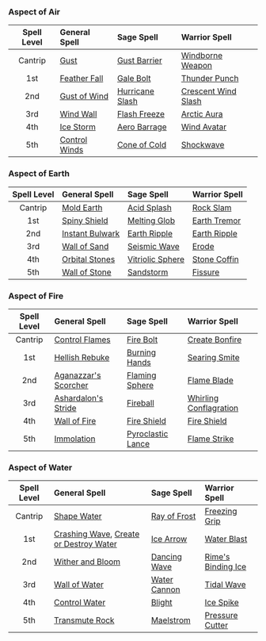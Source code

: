 
### Aspect of Air
| Spell Level | General Spell          | Sage Spell               | Warrior Spell                |
| :---------: | :--------------------- | :----------------------- | :--------------------------- |
|   Cantrip   | [Gust](https://lolindhir.github.io/PnP/spells/Gust)          | [Gust Barrier](https://lolindhir.github.io/PnP/spells/Gust%2520Barrier)    | [Windborne Weapon](https://lolindhir.github.io/PnP/spells/Windborne%2520Weapon)    |
|     1st     | [Feather Fall](https://lolindhir.github.io/PnP/spells/Feather%2520Fall)  | [Gale Bolt](https://lolindhir.github.io/PnP/spells/Gale%2520Bolt)       | [Thunder Punch](https://lolindhir.github.io/PnP/spells/Thunder%2520Punch)       |
|     2nd     | [Gust of Wind](https://lolindhir.github.io/PnP/spells/Gust%2520of%2520Wind)  | [Hurricane Slash](https://lolindhir.github.io/PnP/spells/Hurricane%2520Slash) | [Crescent Wind Slash](https://lolindhir.github.io/PnP/spells/Crescent%2520Wind%2520Slash) |
|     3rd     | [Wind Wall](https://lolindhir.github.io/PnP/spells/Wind%2520Wall)     | [Flash Freeze](https://lolindhir.github.io/PnP/spells/Flash%2520Freeze)    | [Arctic Aura](https://lolindhir.github.io/PnP/spells/Arctic%2520Aura)         |
|     4th     | [Ice Storm](https://lolindhir.github.io/PnP/spells/Ice%2520Storm)     | [Aero Barrage](https://lolindhir.github.io/PnP/spells/Aero%2520Barrage)    | [Wind Avatar](https://lolindhir.github.io/PnP/spells/Wind%2520Avatar)         |
|     5th     | [Control Winds](https://lolindhir.github.io/PnP/spells/Control%2520Winds) | [Cone of Cold](https://lolindhir.github.io/PnP/spells/Cone%2520of%2520Cold)    | [Shockwave](https://lolindhir.github.io/PnP/spells/Shockwave)           |



### Aspect of Earth
| Spell Level | General Spell            | Sage Spell                | Warrior Spell         |
| :---------: | :----------------------- | :------------------------ | :-------------------- |
|   Cantrip   | [Mold Earth](https://lolindhir.github.io/PnP/spells/Mold%2520Earth)      | [Acid Splash](https://lolindhir.github.io/PnP/spells/Acid%2520Splash)      | [Rock Slam](https://lolindhir.github.io/PnP/spells/Rock%2520Slam)    |
|     1st     | [Spiny Shield](https://lolindhir.github.io/PnP/spells/Spiny%2520Shield)    | [Melting Glob](https://lolindhir.github.io/PnP/spells/Melting%2520Glob)     | [Earth Tremor](https://lolindhir.github.io/PnP/spells/Earth%2520Tremor) |
|     2nd     | [Instant Bulwark](https://lolindhir.github.io/PnP/spells/Instant%2520Bulwark) | [Earth Ripple](https://lolindhir.github.io/PnP/spells/Earth%2520Ripple)     | [Earth Ripple](https://lolindhir.github.io/PnP/spells/Earth%2520Ripple) |
|     3rd     | [Wall of Sand](https://lolindhir.github.io/PnP/spells/Wall%2520of%2520Sand)    | [Seismic Wave](https://lolindhir.github.io/PnP/spells/Seismic%2520Wave)     | [Erode](https://lolindhir.github.io/PnP/spells/Erode)        |
|     4th     | [Orbital Stones](https://lolindhir.github.io/PnP/spells/Orbital%2520Stones)  | [Vitriolic Sphere](https://lolindhir.github.io/PnP/spells/Vitriolic%2520Sphere) | [Stone Coffin](https://lolindhir.github.io/PnP/spells/Stone%2520Coffin) |
|     5th     | [Wall of Stone](https://lolindhir.github.io/PnP/spells/Wall%2520of%2520Stone)   | [Sandstorm](https://lolindhir.github.io/PnP/spells/Sandstorm)        | [Fissure](https://lolindhir.github.io/PnP/spells/Fissure)      |



### Aspect of Fire
| Spell Level | General Spell                 | Sage Spell                 | Warrior Spell                   |
| :---------: | :---------------------------- | :------------------------- | :------------------------------ |
|   Cantrip   | [Control Flames](https://lolindhir.github.io/PnP/spells/Control%2520Flames)       | [Fire Bolt](https://lolindhir.github.io/PnP/spells/Fire%2520Bolt)         | [Create Bonfire](https://lolindhir.github.io/PnP/spells/Create%2520Bonfire)         |
|     1st     | [Hellish Rebuke](https://lolindhir.github.io/PnP/spells/Hellish%2520Rebuke)       | [Burning Hands](https://lolindhir.github.io/PnP/spells/Burning%2520Hands)     | [Searing Smite](https://lolindhir.github.io/PnP/spells/Searing%2520Smite)          |
|     2nd     | [Aganazzar's Scorcher](https://lolindhir.github.io/PnP/spells/Aganazzar%27s%2520Scorcher) | [Flaming Sphere](https://lolindhir.github.io/PnP/spells/Flaming%2520Sphere)    | [Flame Blade](https://lolindhir.github.io/PnP/spells/Flame%2520Blade)            |
|     3rd     | [Ashardalon's Stride](https://lolindhir.github.io/PnP/spells/Ashardalon%27s%2520Stride)  | [Fireball](https://lolindhir.github.io/PnP/spells/Fireball)          | [Whirling Conflagration](https://lolindhir.github.io/PnP/spells/Whirling%2520Conflagration) |
|     4th     | [Wall of Fire](https://lolindhir.github.io/PnP/spells/Wall%2520of%2520Fire)         | [Fire Shield](https://lolindhir.github.io/PnP/spells/Fire%2520Shield)       | [Fire Shield](https://lolindhir.github.io/PnP/spells/Fire%2520Shield)            |
|     5th     | [Immolation](https://lolindhir.github.io/PnP/spells/Immolation)           | [Pyroclastic Lance](https://lolindhir.github.io/PnP/spells/Pyroclastic%2520Lance) | [Flame Strike](https://lolindhir.github.io/PnP/spells/Flame%2520Strike)           |



### Aspect of Water
| Spell Level | General Spell                                            | Sage Spell            | Warrior Spell               |
| :---------: | :------------------------------------------------------- | :-------------------- | :-------------------------- |
|   Cantrip   | [Shape Water](https://lolindhir.github.io/PnP/spells/Shape%2520Water)                                     | [Ray of Frost](https://lolindhir.github.io/PnP/spells/Ray%2520of%2520Frost) | [Freezing Grip](https://lolindhir.github.io/PnP/spells/Freezing%2520Grip)      |
|     1st     | [Crashing Wave](https://lolindhir.github.io/PnP/spells/Crashing%2520Wave), [Create or Destroy Water](https://lolindhir.github.io/PnP/spells/Create%2520or%2520Destroy%2520Water) | [Ice Arrow](https://lolindhir.github.io/PnP/spells/Ice%2520Arrow)    | [Water Blast](https://lolindhir.github.io/PnP/spells/Water%2520Blast)        |
|     2nd     | [Wither and Bloom](https://lolindhir.github.io/PnP/spells/Wither%2520and%2520Bloom)                                | [Dancing Wave](https://lolindhir.github.io/PnP/spells/Dancing%2520Wave) | [Rime's Binding Ice](https://lolindhir.github.io/PnP/spells/Rime%27s%2520Binding%2520Ice) |
|     3rd     | [Wall of Water](https://lolindhir.github.io/PnP/spells/Wall%2520of%2520Water)                                   | [Water Cannon](https://lolindhir.github.io/PnP/spells/Water%2520Cannon) | [Tidal Wave](https://lolindhir.github.io/PnP/spells/Tidal%2520Wave)         |
|     4th     | [Control Water](https://lolindhir.github.io/PnP/spells/Control%2520Water)                                   | [Blight](https://lolindhir.github.io/PnP/spells/Blight)       | [Ice Spike](https://lolindhir.github.io/PnP/spells/Ice%2520Spike)          |
|     5th     | [Transmute Rock](https://lolindhir.github.io/PnP/spells/Transmute%2520Rock)                                  | [Maelstrom](https://lolindhir.github.io/PnP/spells/Maelstrom)    | [Pressure Cutter](https://lolindhir.github.io/PnP/spells/Pressure%2520Cutter)    |